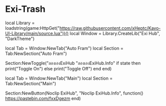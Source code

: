 # Exi-Trash

local Library = loadstring(game:HttpGet("https://raw.githubusercontent.com/xHeptc/Kavo-UI-Library/main/source.lua"))()
local Window = Library.CreateLib("Exi Hub", "DarkTheme")

local Tab = Window:NewTab("Auto Fram")
local Section = Tab:NewSection("Auto Fram")

Section:NewToggle("ลองเองExiHub "ลองเองExiHub.Info"
    if state then
        print("Toggle On")
    else
        print("Toggle Off")
    end
end)

local Tab = Window:NewTab("Main")
local Section = Tab:NewSection("Main")

Section:NewButton(Noclip ExiHub", "Noclip ExiHub.Info", function()
    https://pastebin.com/fxxDgezm
end)

